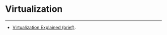 # Virtualization
-----------------

- [Virtualization Explained (brief)](https://www.youtube.com/watch?v=FZR0rG3HKIk&ab_channel=IBMTechnology).
